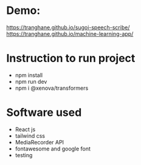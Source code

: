 # Demo:
https://tranghane.github.io/sugoi-speech-scribe/
https://tranghane.github.io/machine-learning-app/

# Instruction to run project
- npm install
- npm run dev
- npm i @xenova/transformers

# Software used
- React js
- tailwind css
- MediaRecorder API
- fontawesome and google font
- testing